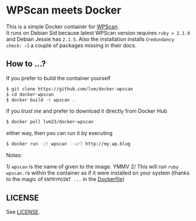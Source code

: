# WPScan meets Docker

This is a simple Docker container for [WPScan](http://wpscan.org/).  
It runs on Debian Sid because latest WPScan version requires `ruby > 2.1.9` and Debian Jessie has `2.1.5`. Also the installation installs (`redundancy check: ✓`) a couple of packages missing in their docs.

## How to ...?

If you prefer to build the container yourself

```bash
$ git clone https://github.com/lvm/docker-wpscan
$ cd docker-wpscan
$ docker build -t wpscan .
```

If you *trust me* and prefer to download it directly from Docker Hub

```bash
$ docker pull lvm23/docker-wpscan
```

either way, then you can run it by executing

```bash
$ docker run -it wpscan --url http://my.wp.blog
```

Notes:  

1/ `wpscan` is the name of given to the image. YMMV
2/ This will run `ruby wpscan.rb` within the container as if it were installed on your system (thanks to the magic of `ENTRYPOINT ...` in the [Dockerfile](Dockerfile))

## LICENSE

See [LICENSE](LICENSE).
